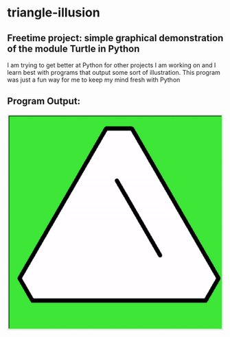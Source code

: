 <h1>triangle-illusion</h1>
<h2>Freetime project: simple graphical demonstration of the module Turtle in Python</h2>
<p>I am trying to get better at Python for other projects I am working on and I learn best with programs that output some sort of illustration.
This program was just a fun way for me to keep my mind fresh with Python</p>


<h2>Program Output:</h2>

![alt text](https://github.com/bchadwic/triangle-illusion/blob/main/triangle-illusion.gif?raw=true)

